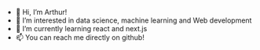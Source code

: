 - 👋 Hi, I’m Arthur!
- 👀 I’m interested in data science, machine learning and Web development
- 🌱 I’m currently learning react and next.js
- 📫 You can reach me directly on github!

<!---
arthur-gtgn/arthur-gtgn is a ✨ special ✨ repository because its `README.md` (this file) appears on your GitHub profile.
You can click the Preview link to take a look at your changes.
--->
